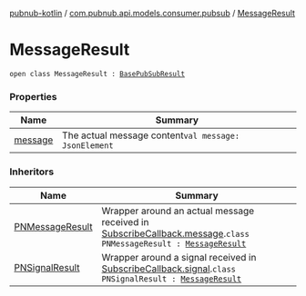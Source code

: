 [pubnub-kotlin](../../index.md) / [com.pubnub.api.models.consumer.pubsub](../index.md) / [MessageResult](./index.md)

# MessageResult

`open class MessageResult : `[`BasePubSubResult`](../-base-pub-sub-result/index.md)

### Properties

| Name | Summary |
|---|---|
| [message](message.md) | The actual message content`val message: JsonElement` |

### Inheritors

| Name | Summary |
|---|---|
| [PNMessageResult](../-p-n-message-result.md) | Wrapper around an actual message received in [SubscribeCallback.message](../../com.pubnub.api.callbacks/-subscribe-callback/message.md).`class PNMessageResult : `[`MessageResult`](./index.md) |
| [PNSignalResult](../-p-n-signal-result/index.md) | Wrapper around a signal received in [SubscribeCallback.signal](../../com.pubnub.api.callbacks/-subscribe-callback/signal.md).`class PNSignalResult : `[`MessageResult`](./index.md) |
